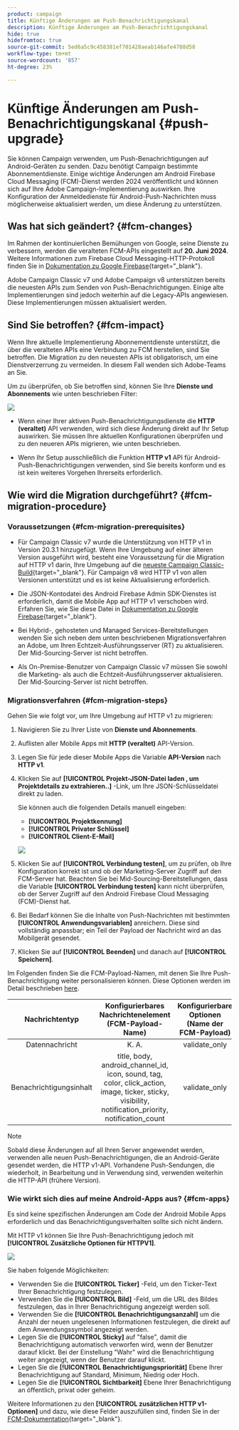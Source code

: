 ```yaml
---
product: campaign
title: Künftige Änderungen am Push-Benachrichtigungskanal
description: Künftige Änderungen am Push-Benachrichtigungskanal
hide: true
hidefromtoc: true
source-git-commit: 5ed6a5c9c458381ef701428aeab146afe4788d58
workflow-type: tm+mt
source-wordcount: '857'
ht-degree: 23%

---
```


# Künftige Änderungen am Push-Benachrichtigungskanal {#push-upgrade}

Sie können Campaign verwenden, um Push-Benachrichtigungen auf Android-Geräten zu senden. Dazu benötigt Campaign bestimmte Abonnementdienste. Einige wichtige Änderungen am Android Firebase Cloud Messaging (FCM)-Dienst werden 2024 veröffentlicht und können sich auf Ihre Adobe Campaign-Implementierung auswirken. Ihre Konfiguration der Anmeldedienste für Android-Push-Nachrichten muss möglicherweise aktualisiert werden, um diese Änderung zu unterstützen.

## Was hat sich geändert? {#fcm-changes}

Im Rahmen der kontinuierlichen Bemühungen von Google, seine Dienste zu verbessern, werden die veralteten FCM-APIs eingestellt auf **20. Juni 2024**. Weitere Informationen zum Firebase Cloud Messaging-HTTP-Protokoll finden Sie in [Dokumentation zu Google Firebase](https://firebase.google.com/docs/cloud-messaging/http-server-ref){target="_blank"}.

Adobe Campaign Classic v7 und Adobe Campaign v8 unterstützen bereits die neuesten APIs zum Senden von Push-Benachrichtigungen. Einige alte Implementierungen sind jedoch weiterhin auf die Legacy-APIs angewiesen. Diese Implementierungen müssen aktualisiert werden.

## Sind Sie betroffen? {#fcm-impact}

Wenn Ihre aktuelle Implementierung Abonnementdienste unterstützt, die über die veralteten APIs eine Verbindung zu FCM herstellen, sind Sie betroffen. Die Migration zu den neuesten APIs ist obligatorisch, um eine Dienstverzerrung zu vermeiden. In diesem Fall wenden sich Adobe-Teams an Sie.

Um zu überprüfen, ob Sie betroffen sind, können Sie Ihre **Dienste und Abonnements** wie unten beschrieben Filter:

![](assets/filter-services-fcm.png)


* Wenn einer Ihrer aktiven Push-Benachrichtigungsdienste die **HTTP (veraltet)** API verwenden, wird sich diese Änderung direkt auf Ihr Setup auswirken. Sie müssen Ihre aktuellen Konfigurationen überprüfen und zu den neueren APIs migrieren, wie unten beschrieben.

* Wenn Ihr Setup ausschließlich die Funktion **HTTP v1** API für Android-Push-Benachrichtigungen verwenden, sind Sie bereits konform und es ist kein weiteres Vorgehen Ihrerseits erforderlich.

## Wie wird die Migration durchgeführt? {#fcm-migration-procedure}

### Voraussetzungen {#fcm-migration-prerequisites}

* Für Campaign Classic v7 wurde die Unterstützung von HTTP v1 in Version 20.3.1 hinzugefügt. Wenn Ihre Umgebung auf einer älteren Version ausgeführt wird, besteht eine Voraussetzung für die Migration auf HTTP v1 darin, Ihre Umgebung auf die [neueste Campaign Classic-Build](https://experienceleague.adobe.com/docs/campaign-classic/using/release-notes/latest-release.html?lang=de){target="_blank"}. Für Campaign v8 wird HTTP v1 von allen Versionen unterstützt und es ist keine Aktualisierung erforderlich.

* Die JSON-Kontodatei des Android Firebase Admin SDK-Dienstes ist erforderlich, damit die Mobile App auf HTTP v1 verschoben wird. Erfahren Sie, wie Sie diese Datei in [Dokumentation zu Google Firebase](https://firebase.google.com/docs/admin/setup#initialize-sdk){target="_blank"}.

* Bei Hybrid-, gehosteten und Managed Services-Bereitstellungen wenden Sie sich neben dem unten beschriebenen Migrationsverfahren an Adobe, um Ihren Echtzeit-Ausführungsserver (RT) zu aktualisieren. Der Mid-Sourcing-Server ist nicht betroffen.

* Als On-Premise-Benutzer von Campaign Classic v7 müssen Sie sowohl die Marketing- als auch die Echtzeit-Ausführungsserver aktualisieren. Der Mid-Sourcing-Server ist nicht betroffen.

### Migrationsverfahren {#fcm-migration-steps}

Gehen Sie wie folgt vor, um Ihre Umgebung auf HTTP v1 zu migrieren:

1. Navigieren Sie zu Ihrer Liste von **Dienste und Abonnements**.
1. Auflisten aller Mobile Apps mit **HTTP (veraltet)** API-Version.
1. Legen Sie für jede dieser Mobile Apps die Variable **API-Version** nach **HTTP v1**.
1. Klicken Sie auf **[!UICONTROL Projekt-JSON-Datei laden , um Projektdetails zu extrahieren..]** -Link, um Ihre JSON-Schlüsseldatei direkt zu laden.

   Sie können auch die folgenden Details manuell eingeben:

   * **[!UICONTROL Projektkennung]**
   * **[!UICONTROL Privater Schlüssel]**
   * **[!UICONTROL Client-E-Mail]**

   ![](assets/android-http-v1-config.png)

1. Klicken Sie auf **[!UICONTROL Verbindung testen]**, um zu prüfen, ob Ihre Konfiguration korrekt ist und ob der Marketing-Server Zugriff auf den FCM-Server hat. Beachten Sie bei Mid-Sourcing-Bereitstellungen, dass die Variable **[!UICONTROL Verbindung testen]** kann nicht überprüfen, ob der Server Zugriff auf den Android Firebase Cloud Messaging (FCM)-Dienst hat.
1. Bei Bedarf können Sie die Inhalte von Push-Nachrichten mit bestimmten **[!UICONTROL Anwendungsvariablen]** anreichern. Diese sind vollständig anpassbar; ein Teil der Payload der Nachricht wird an das Mobilgerät gesendet.
1. Klicken Sie auf **[!UICONTROL Beenden]** und danach auf **[!UICONTROL Speichern]**.

Im Folgenden finden Sie die FCM-Payload-Namen, mit denen Sie Ihre Push-Benachrichtigung weiter personalisieren können. Diese Optionen werden im Detail beschrieben [here](#fcm-apps).

| Nachrichtentyp | Konfigurierbares Nachrichtenelement (FCM-Payload-Name) | Konfigurierbare Optionen (Name der FCM-Payload) |
|:-:|:-:|:-:|
| Datennachricht | K. A. | validate_only |
| Benachrichtigungsinhalt | title, body, android_channel_id, icon, sound, tag, color, click_action, image, ticker, sticky, visibility, notification_priority, notification_count <br> | validate_only |


>[!NOTE]
>
>Sobald diese Änderungen auf all Ihren Server angewendet werden, verwenden alle neuen Push-Benachrichtigungen, die an Android-Geräte gesendet werden, die HTTP v1-API. Vorhandene Push-Sendungen, die wiederholt, in Bearbeitung und in Verwendung sind, verwenden weiterhin die HTTP-API (frühere Version).

### Wie wirkt sich dies auf meine Android-Apps aus? {#fcm-apps}

Es sind keine spezifischen Änderungen am Code der Android Mobile Apps erforderlich und das Benachrichtigungsverhalten sollte sich nicht ändern.

Mit HTTP v1 können Sie Ihre Push-Benachrichtigung jedoch mit **[!UICONTROL Zusätzliche Optionen für HTTPV1]**.

![](assets/android-push-additional-options.png)

Sie haben folgende Möglichkeiten:

* Verwenden Sie die **[!UICONTROL Ticker]** -Feld, um den Ticker-Text Ihrer Benachrichtigung festzulegen.
* Verwenden Sie die **[!UICONTROL Bild]** -Feld, um die URL des Bildes festzulegen, das in Ihrer Benachrichtigung angezeigt werden soll.
* Verwenden Sie die **[!UICONTROL Benachrichtigungsanzahl]** um die Anzahl der neuen ungelesenen Informationen festzulegen, die direkt auf dem Anwendungssymbol angezeigt werden.
* Legen Sie die **[!UICONTROL Sticky]** auf &quot;false&quot;, damit die Benachrichtigung automatisch verworfen wird, wenn der Benutzer darauf klickt. Bei der Einstellung &quot;Wahr&quot; wird die Benachrichtigung weiter angezeigt, wenn der Benutzer darauf klickt.
* Legen Sie die **[!UICONTROL Benachrichtigungspriorität]** Ebene Ihrer Benachrichtigung auf Standard, Minimum, Niedrig oder Hoch.
* Legen Sie die **[!UICONTROL Sichtbarkeit]** Ebene Ihrer Benachrichtigung an öffentlich, privat oder geheim.

Weitere Informationen zu den **[!UICONTROL zusätzlichen HTTP v1-Optionen]** und dazu, wie diese Felder auszufüllen sind, finden Sie in der [FCM-Dokumentation](https://firebase.google.com/docs/reference/fcm/rest/v1/projects.messages#androidnotification){target="_blank"}.

